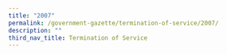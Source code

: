 ```yaml
---
title: "2007"
permalink: /government-gazette/termination-of-service/2007/
description: ""
third_nav_title: Termination of Service
---
```

